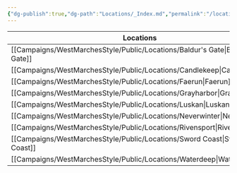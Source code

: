```yaml
---
{"dg-publish":true,"dg-path":"Locations/_Index.md","permalink":"/locations/index/","title":"_Locations (Index)","tags":["location"],"dgShowFileTree":true}
---
```



| Locations         |
| ----------------- |
| [[Campaigns/WestMarchesStyle/Public/Locations/Baldur's Gate\|Baldur's Gate]] |
| [[Campaigns/WestMarchesStyle/Public/Locations/Candlekeep\|Candlekeep]]    |
| [[Campaigns/WestMarchesStyle/Public/Locations/Faerun\|Faerun]]        |
| [[Campaigns/WestMarchesStyle/Public/Locations/Grayharbor\|Grayharbor]]    |
| [[Campaigns/WestMarchesStyle/Public/Locations/Luskan\|Luskan]]        |
| [[Campaigns/WestMarchesStyle/Public/Locations/Neverwinter\|Neverwinter]]   |
| [[Campaigns/WestMarchesStyle/Public/Locations/Rivensport\|Rivensport]]    |
| [[Campaigns/WestMarchesStyle/Public/Locations/Sword Coast\|Sword Coast]]   |
| [[Campaigns/WestMarchesStyle/Public/Locations/Waterdeep\|Waterdeep]]     |
